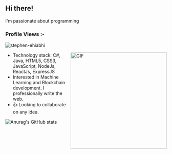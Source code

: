 ## Hi there!
<p> I'm passionate about programming </p>
<p align="right"> <h3>Profile Views :-</h3> <img src="https://komarev.com/ghpvc/?username=stephen-ehiabhi&label=Profile%20views&color=0e75b6&style=flat"
    alt="stephen-ehiabhi" /> 
  </p>
<img style="margin-leftt:100px" align="right" alt="GIF" src="https://media.giphy.com/media/qgQUggAC3Pfv687qPC/giphy.gif" width="300" height="auto"/>

- Technology stack:  C#, Java, HTML5, CSS3, JavaScript, NodeJs, ReactJs, ExpressJS
- Interested in Machine Learning and Blockchain development. I professionally write the web.
- :+1: Looking to collaborate on any idea.

![Anurag's GitHub stats](https://github-readme-stats.vercel.app/api?username=stephen-ehiabhi&count_private=true)
